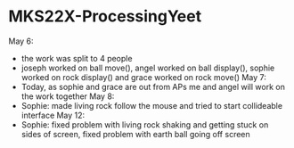 # MKS22X-ProcessingYeet
May 6:
- the work was split to 4 people
- joseph worked on ball move(), angel worked on ball display(), sophie worked on rock display() and grace worked on rock move()
May 7:
- Today, as sophie and grace are out from APs me and angel will work on the work together
May 8:
- Sophie: made living rock follow the mouse and tried to start collideable interface
May 12:
- Sophie: fixed problem with living rock shaking and getting stuck on sides of screen, fixed problem with earth ball going off screen

